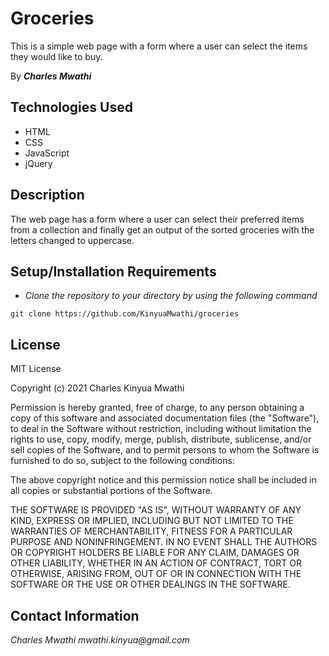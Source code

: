 # Groceries

This is a simple web page with a form where a user can select the items they would like to buy.

By _**Charles Mwathi**_

## Technologies Used

* HTML
* CSS
* JavaScript
* jQuery

## Description

The web page has a form where a user can select their preferred items from a collection and finally get an output of the sorted groceries with the letters changed to uppercase.
## Setup/Installation Requirements

* _Clone the repository to your directory by using the following command_

```
git clone https://github.com/KinyuaMwathi/groceries

```

## License

MIT License 

Copyright (c) 2021 Charles Kinyua Mwathi 

Permission is hereby granted, free of charge, to any person obtaining a copy of this software and associated documentation files (the "Software"), to deal in the Software without restriction, including without limitation the rights to use, copy, modify, merge, publish, distribute, sublicense, and/or sell copies of the Software, and to permit persons to whom the Software is furnished to do so, subject to the following conditions: 

The above copyright notice and this permission notice shall be included in all copies or substantial portions of the Software. 

THE SOFTWARE IS PROVIDED "AS IS", WITHOUT WARRANTY OF ANY KIND, EXPRESS OR IMPLIED, INCLUDING BUT NOT LIMITED TO THE WARRANTIES OF MERCHANTABILITY, FITNESS FOR A PARTICULAR PURPOSE AND NONINFRINGEMENT. IN NO EVENT SHALL THE AUTHORS OR COPYRIGHT HOLDERS BE LIABLE FOR ANY CLAIM, DAMAGES OR OTHER LIABILITY, WHETHER IN AN ACTION OF CONTRACT, TORT OR OTHERWISE, ARISING FROM, OUT OF OR IN CONNECTION WITH THE SOFTWARE OR THE USE OR OTHER DEALINGS IN THE SOFTWARE.

## Contact Information 

_Charles Mwathi   mwathi.kinyua@gmail.com_